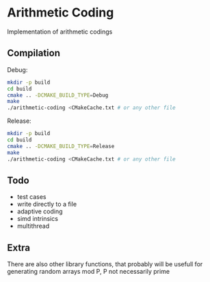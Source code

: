# Arithmetic Coding

Implementation of arithmetic codings

## Compilation
Debug:
```bash
mkdir -p build
cd build
cmake .. -DCMAKE_BUILD_TYPE=Debug
make
./arithmetic-coding <CMakeCache.txt # or any other file
```
Release:
```bash
mkdir -p build
cd build
cmake .. -DCMAKE_BUILD_TYPE=Release
make
./arithmetic-coding <CMakeCache.txt # or any other file
```

## Todo
- test cases
- write directly to a file
- adaptive coding
- simd intrinsics
- multithread

## Extra

There are also other library functions, that probably will be usefull for generating random arrays
mod P, P not necessarily prime

